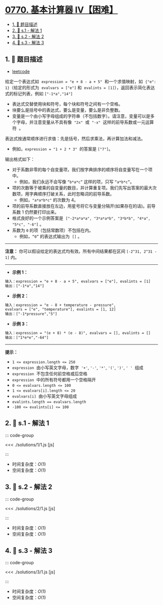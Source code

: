 # [0770. 基本计算器 IV【困难】](https://github.com/tnotesjs/TNotes.leetcode/tree/main/notes/0770.%20%E5%9F%BA%E6%9C%AC%E8%AE%A1%E7%AE%97%E5%99%A8%20IV%E3%80%90%E5%9B%B0%E9%9A%BE%E3%80%91)

<!-- region:toc -->

- [1. 📝 题目描述](#1--题目描述)
- [2. 🎯 s.1 - 解法 1](#2--s1---解法-1)
- [3. 🎯 s.2 - 解法 2](#3--s2---解法-2)
- [4. 🎯 s.3 - 解法 3](#4--s3---解法-3)

<!-- endregion:toc -->

## 1. 📝 题目描述

- [leetcode](https://leetcode.cn/problems/basic-calculator-iv/)

给定一个表达式如  `expression = "e + 8 - a + 5"`  和一个求值映射，如  `{"e": 1}`（给定的形式为  `evalvars = ["e"]` 和  `evalints = [1]`），返回表示简化表达式的标记列表，例如 `["-1*a","14"]`

- 表达式交替使用块和符号，每个块和符号之间有一个空格。
- 块要么是括号中的表达式，要么是变量，要么是非负整数。
- 变量是一个由小写字母组成的字符串（不包括数字）。请注意，变量可以是多个字母，并注意变量从不具有像  `"2x"`  或  `"-x"`  这样的前导系数或一元运算符  。

表达式按通常顺序进行求值：先是括号，然后求乘法，再计算加法和减法。

- 例如，`expression = "1 + 2 * 3"`  的答案是 `["7"]`。

输出格式如下：

- 对于系数非零的每个自变量项，我们按字典排序的顺序将自变量写在一个项中。
  - 例如，我们永远不会写像 `“b*a*c”` 这样的项，只写 `“a*b*c”`。
- 项的次数等于被乘的自变量的数目，并计算重复项。我们先写出答案的最大次数项，用字典顺序打破关系，此时忽略词的前导系数。
  - 例如，`"a*a*b*c"` 的次数为 4。
- 项的前导系数直接放在左边，用星号将它与变量分隔开(如果存在的话)。前导系数 1 仍然要打印出来。
- 格式良好的一个示例答案是  `["-2*a*a*a", "3*a*a*b", "3*b*b", "4*a", "5*c", "-6"]` 。
- 系数为 `0` 的项（包括常数项）不包括在内。
  - 例如，`“0”` 的表达式输出为  `[]` 。

---

**注意：** 你可以假设给定的表达式均有效。所有中间结果都在区间 `[-2^31, 2^31 - 1]` 内。

---

- **示例 1：**

```txt
输入：expression = "e + 8 - a + 5", evalvars = ["e"], evalints = [1]
输出：["-1*a","14"]
```

- **示例 2：**

```txt
输入：expression = "e - 8 + temperature - pressure",
evalvars = ["e", "temperature"], evalints = [1, 12]
输出：["-1*pressure","5"]
```

- **示例 3：**

```txt
输入：expression = "(e + 8) * (e - 8)", evalvars = [], evalints = []
输出：["1*e*e","-64"]
```

---

**提示：**

- `1 <= expression.length <= 250`
- `expression`  由小写英文字母，数字  `'+'`, `'-'`, `'*'`, `'('`, `')'`, `' '`  组成
- `expression`  不包含任何前空格或后空格
- `expression`  中的所有符号都用一个空格隔开
- `0 <= evalvars.length <= 100`
- `1 <= evalvars[i].length <= 20`
- `evalvars[i]`  由小写英文字母组成
- `evalints.length == evalvars.length`
- `-100 <= evalints[i] <= 100`

## 2. 🎯 s.1 - 解法 1

::: code-group

<<< ./solutions/1/1.js [js]

:::

- 时间复杂度：$O(1)$
- 空间复杂度：$O(1)$

## 3. 🎯 s.2 - 解法 2

::: code-group

<<< ./solutions/2/1.js [js]

:::

- 时间复杂度：$O(1)$
- 空间复杂度：$O(1)$

## 4. 🎯 s.3 - 解法 3

::: code-group

<<< ./solutions/3/1.js [js]

:::

- 时间复杂度：$O(1)$
- 空间复杂度：$O(1)$
